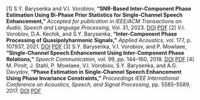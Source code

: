 [1] S.Y. Barysenka and V.I. Vorobiov, **“SNR-Based Inter-Component Phase Estimation Using Bi-Phase Prior Statistics for Single-Channel Speech Enhancement,”** *Accepted for publication in IEEE/ACM Transactions on Audio, Speech and Language Processing*, Vol. 31, 2023. [DOI](https://doi.org/10.1109/TASLP.2023.3284514) [PDF](https://github.com/SiarheiBarysenka/Publications/blob/main/2023-barysenka.pdf)
[2] V.I. Vorobiov, D.A. Kechik, and S.Y. Barysenka, **“Inter-Component Phase Processing of Quasipolyharmonic Signals,”** *Applied Acoustics*, vol. 177, p. 107937, 2021. [DOI](https://doi.org/10.1016/j.apacoust.2021.107937) [PDF](https://github.com/SiarheiBarysenka/Publications/blob/main/2021-vorobiov.pdf)
[3] S.Y. Barysenka, V.I. Vorobiov, and P. Mowlaee, **“Single-Channel Speech Enhancement Using Inter-Component Phase Relations,”** *Speech Communication*, vol. 99, pp. 144–160, 2018. [DOI](https://doi.org/10.1016/j.specom.2018.03.009) [PDF](https://github.com/SiarheiBarysenka/Publications/blob/main/2018-barysenka.pdf)
[4] M. Pirolt, J. Stahl, P. Mowlaee, V.I. Vorobiov, S.Y. Barysenka, and A.G. Davydov, **“Phase Estimation in Single-Channel Speech Enhancement Using Phase Invariance Constraints,”** *Proceedings IEEE International Conference on Acoustics, Speech, and Signal Processing*, pp. 5585–5589, 2017. [DOI](https://doi.org/10.1109/icassp.2017.7953225) [PDF](https://github.com/SiarheiBarysenka/Publications/blob/main/2017-pirolt.pdf)
